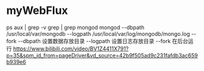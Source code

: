 # myWebFlux

ps aux | grep -v grep | grep mongod
mongod --dbpath /usr/local/var/mongodb --logpath /usr/local/var/log/mongodb/mongo.log --fork
--dbpath 设置数据存放目录
--logpath 设置日志存放目录
--fork 在后台运行
https://www.bilibili.com/video/BV1Z4411X791?p=35&spm_id_from=pageDriver&vd_source=42b9f505ad9c231fafdb3ac659b939e6
